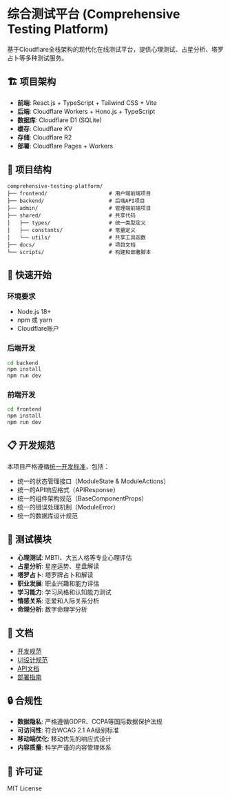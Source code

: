 # 综合测试平台 (Comprehensive Testing Platform)

基于Cloudflare全栈架构的现代化在线测试平台，提供心理测试、占星分析、塔罗占卜等多种测试服务。

## 🏗️ 项目架构

- **前端**: React.js + TypeScript + Tailwind CSS + Vite
- **后端**: Cloudflare Workers + Hono.js + TypeScript  
- **数据库**: Cloudflare D1 (SQLite)
- **缓存**: Cloudflare KV
- **存储**: Cloudflare R2
- **部署**: Cloudflare Pages + Workers

## 📁 项目结构

```
comprehensive-testing-platform/
├── frontend/                    # 用户端前端项目
├── backend/                     # 后端API项目
├── admin/                       # 管理端前端项目
├── shared/                      # 共享代码
│   ├── types/                   # 统一类型定义
│   ├── constants/               # 常量定义
│   └── utils/                   # 共享工具函数
├── docs/                        # 项目文档
└── scripts/                     # 构建和部署脚本
```

## 🚀 快速开始

### 环境要求

- Node.js 18+
- npm 或 yarn
- Cloudflare账户

### 后端开发

```bash
cd backend
npm install
npm run dev
```

### 前端开发

```bash
cd frontend  
npm install
npm run dev
```

## 📋 开发规范

本项目严格遵循[统一开发标准](./docs/development-guide.md)，包括：

- 统一的状态管理接口（ModuleState & ModuleActions）
- 统一的API响应格式（APIResponse<T>）
- 统一的组件架构规范（BaseComponentProps）
- 统一的错误处理机制（ModuleError）
- 统一的数据库设计规范

## 🧪 测试模块

- **心理测试**: MBTI、大五人格等专业心理评估
- **占星分析**: 星座运势、星盘解读
- **塔罗占卜**: 塔罗牌占卜和解读
- **职业发展**: 职业兴趣和能力评估
- **学习能力**: 学习风格和认知能力测试
- **情感关系**: 恋爱和人际关系分析
- **命理分析**: 数字命理学分析

## 📖 文档

- [开发规范](./docs/development-guide.md)
- [UI设计规范](./docs/ui-guide.md)
- [API文档](./docs/api-reference.md)
- [部署指南](./docs/deployment-guide.md)

## 🔒 合规性

- **数据隐私**: 严格遵循GDPR、CCPA等国际数据保护法规
- **可访问性**: 符合WCAG 2.1 AA级别标准
- **移动端优化**: 移动优先的响应式设计
- **内容质量**: 科学严谨的内容管理体系

## 📄 许可证

MIT License